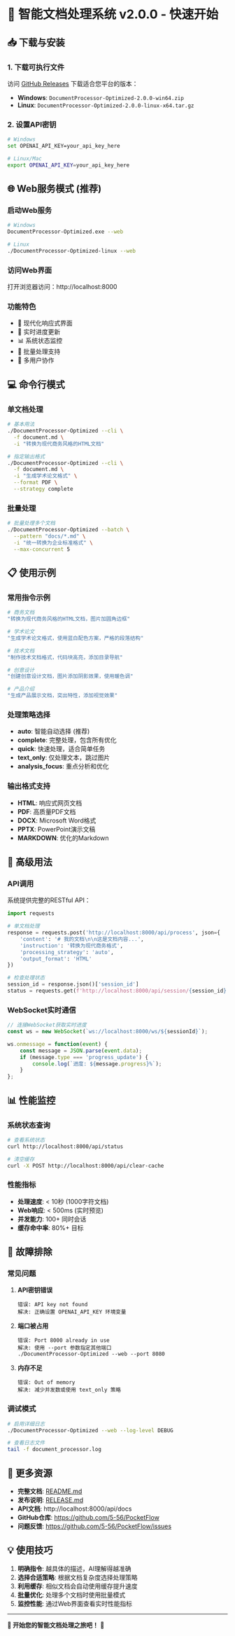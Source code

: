 # 🚀 智能文档处理系统 v2.0.0 - 快速开始

## 📥 下载与安装

### 1. 下载可执行文件
访问 [GitHub Releases](https://github.com/5-56/PocketFlow/releases/latest) 下载适合您平台的版本：

- **Windows**: `DocumentProcessor-Optimized-2.0.0-win64.zip`
- **Linux**: `DocumentProcessor-Optimized-2.0.0-linux-x64.tar.gz`

### 2. 设置API密钥
```bash
# Windows
set OPENAI_API_KEY=your_api_key_here

# Linux/Mac
export OPENAI_API_KEY=your_api_key_here
```

## 🌐 Web服务模式 (推荐)

### 启动Web服务
```bash
# Windows
DocumentProcessor-Optimized.exe --web

# Linux
./DocumentProcessor-Optimized-linux --web
```

### 访问Web界面
打开浏览器访问：http://localhost:8000

### 功能特色
- 📱 现代化响应式界面
- 🔗 实时进度更新
- 📊 系统状态监控
- 🔄 批量处理支持
- 👥 多用户协作

## 💻 命令行模式

### 单文档处理
```bash
# 基本用法
./DocumentProcessor-Optimized --cli \
  -f document.md \
  -i "转换为现代商务风格的HTML文档"

# 指定输出格式
./DocumentProcessor-Optimized --cli \
  -f document.md \
  -i "生成学术论文格式" \
  --format PDF \
  --strategy complete
```

### 批量处理
```bash
# 批量处理多个文档
./DocumentProcessor-Optimized --batch \
  --pattern "docs/*.md" \
  -i "统一转换为企业标准格式" \
  --max-concurrent 5
```

## 📋 使用示例

### 常用指令示例
```bash
# 商务文档
"转换为现代商务风格的HTML文档，图片加圆角边框"

# 学术论文
"生成学术论文格式，使用蓝白配色方案，严格的段落结构"

# 技术文档
"制作技术文档格式，代码块高亮，添加目录导航"

# 创意设计
"创建创意设计文档，图片添加阴影效果，使用暖色调"

# 产品介绍
"生成产品展示文档，突出特性，添加视觉效果"
```

### 处理策略选择
- **auto**: 智能自动选择 (推荐)
- **complete**: 完整处理，包含所有优化
- **quick**: 快速处理，适合简单任务
- **text_only**: 仅处理文本，跳过图片
- **analysis_focus**: 重点分析和优化

### 输出格式支持
- **HTML**: 响应式网页文档
- **PDF**: 高质量PDF文档
- **DOCX**: Microsoft Word格式
- **PPTX**: PowerPoint演示文稿
- **MARKDOWN**: 优化的Markdown

## 🔧 高级用法

### API调用
系统提供完整的RESTful API：

```python
import requests

# 单文档处理
response = requests.post('http://localhost:8000/api/process', json={
    'content': '# 我的文档\n\n这是文档内容...',
    'instruction': '转换为现代商务格式',
    'processing_strategy': 'auto',
    'output_format': 'HTML'
})

# 检查处理状态
session_id = response.json()['session_id']
status = requests.get(f'http://localhost:8000/api/session/{session_id}')
```

### WebSocket实时通信
```javascript
// 连接WebSocket获取实时进度
const ws = new WebSocket(`ws://localhost:8000/ws/${sessionId}`);

ws.onmessage = function(event) {
    const message = JSON.parse(event.data);
    if (message.type === 'progress_update') {
        console.log(`进度: ${message.progress}%`);
    }
};
```

## 📊 性能监控

### 系统状态查询
```bash
# 查看系统状态
curl http://localhost:8000/api/status

# 清空缓存
curl -X POST http://localhost:8000/api/clear-cache
```

### 性能指标
- **处理速度**: < 10秒 (1000字符文档)
- **Web响应**: < 500ms (实时预览)
- **并发能力**: 100+ 同时会话
- **缓存命中率**: 80%+ 目标

## 🐛 故障排除

### 常见问题

1. **API密钥错误**
   ```
   错误: API key not found
   解决: 正确设置 OPENAI_API_KEY 环境变量
   ```

2. **端口被占用**
   ```
   错误: Port 8000 already in use
   解决: 使用 --port 参数指定其他端口
   ./DocumentProcessor-Optimized --web --port 8080
   ```

3. **内存不足**
   ```
   错误: Out of memory
   解决: 减少并发数或使用 text_only 策略
   ```

### 调试模式
```bash
# 启用详细日志
./DocumentProcessor-Optimized --web --log-level DEBUG

# 查看日志文件
tail -f document_processor.log
```

## 🔗 更多资源

- **完整文档**: [README.md](README.md)
- **发布说明**: [RELEASE.md](RELEASE.md)
- **API文档**: http://localhost:8000/api/docs
- **GitHub仓库**: https://github.com/5-56/PocketFlow
- **问题反馈**: https://github.com/5-56/PocketFlow/issues

## 💡 使用技巧

1. **明确指令**: 越具体的描述，AI理解得越准确
2. **选择合适策略**: 根据文档复杂度选择处理策略
3. **利用缓存**: 相似文档会自动使用缓存提升速度
4. **批量优化**: 处理多个文档时使用批量模式
5. **监控性能**: 通过Web界面查看实时性能指标

---

**🎯 开始您的智能文档处理之旅吧！** 🚀